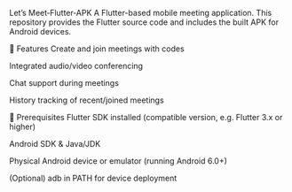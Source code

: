 Let’s Meet‑Flutter‑APK
A Flutter-based mobile meeting application. This repository provides the Flutter source code and includes the built APK for Android devices.

🚀 Features
Create and join meetings with codes

Integrated audio/video conferencing

Chat support during meetings

History tracking of recent/joined meetings

🔧 Prerequisites
Flutter SDK installed (compatible version, e.g. Flutter 3.x or higher)

Android SDK & Java/JDK

Physical Android device or emulator (running Android 6.0+)

(Optional) adb in PATH for device deployment
